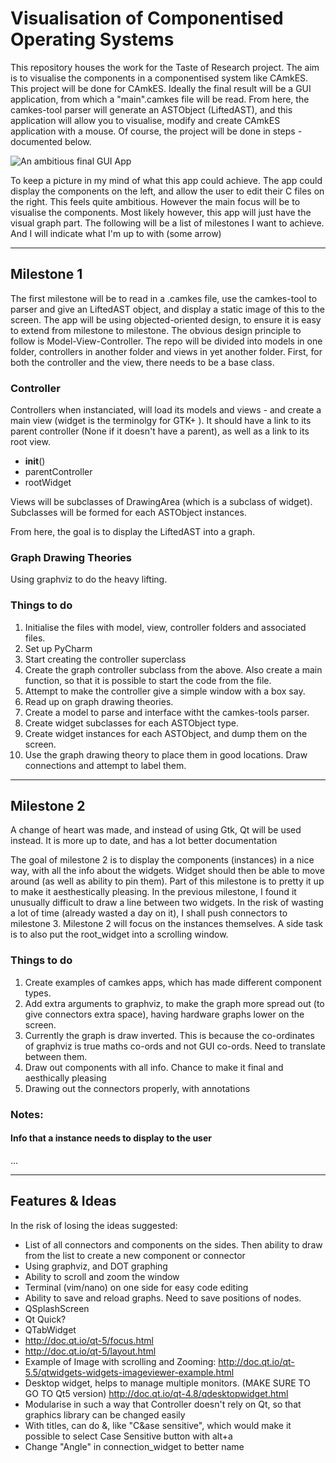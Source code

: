 Visualisation of Componentised Operating Systems
================================================

This repository houses the work for the Taste of Research project. The aim is to visualise the components in a componentised system like CAmkES. This project will be done for CAmkES. Ideally the final result will be a GUI application, from which a "main".camkes file will be read. From here, the camkes-tool parser will generate an ASTObject (LiftedAST), and this application will allow you to visualise, modify and create CAmkES application with a mouse. Of course, the project will be done in steps - documented below.

![An ambitious final GUI App](http://bitbucket.keg.ertos.in.nicta.com.au/users/sthasarathan/repos/visualcomponents/browse/doc/images/Ambitious%20Overview.JPG?raw)

To keep a picture in my mind of what this app could achieve. The app could display the components on the left, and allow the user to edit their C files on the right. This feels quite ambitious. However the main focus will be to visualise the components. 
Most likely however, this app will just have the visual graph part. The following will be a list of milestones I want to achieve. And I will indicate what I'm up to with (some arrow)

* * *

Milestone 1
-----------

The first milestone will be to read in a .camkes file, use the camkes-tool to parser and give an LiftedAST object, and display a static image of this to the screen. The app will be using objected-oriented design, to ensure it is easy to extend from milestone to milestone.
The obvious design principle to follow is Model-View-Controller. The repo will be divided into models in one folder, controllers in another folder and views in yet another folder.
First, for both the controller and the view, there needs to be a base class. 

### Controller
Controllers when instanciated, will load its models and views - and create a main view (widget is the terminolgy for GTK+ ). It should have a link to its parent controller (None if it doesn't have a parent), as well as a link to its root view. 
- __init__()
- parentController
- rootWidget

Views will be subclasses of DrawingArea (which is a subclass of widget). Subclasses will be formed for each ASTObject instances.

From here, the goal is to display the LiftedAST into a graph.

### Graph Drawing Theories
Using graphviz to do the heavy lifting.

### Things to do
1. Initialise the files with model, view, controller folders and associated files.
2. Set up PyCharm
3. Start creating the controller superclass
4. Create the graph controller subclass from the above. Also create a main function, so that it is possible to start the code from the file.
5. Attempt to make the controller give a simple window with a box say.
6. Read up on graph drawing theories.
7. Create a model to parse and interface witht the camkes-tools parser.
8. Create widget subclasses for each ASTObject type.
9. Create widget instances for each ASTObject, and dump them on the screen.
10. Use the graph drawing theory to place them in good locations. Draw connections and attempt to label them.


* * *

Milestone 2
-----------

A change of heart was made, and instead of using Gtk, Qt will be used instead. It is more up to date, and has a lot better documentation

The goal of milestone 2 is to display the components (instances) in a nice way, with all the info about the widgets. Widget should then be able to move around (as well as ability to pin them). 
Part of this milestone is to pretty it up to make it aesthestically pleasing. In the previous milestone, I found it unusually difficult to draw a line between two widgets. 
In the risk of wasting a lot of time (already wasted a day on it), I shall push connectors to milestone 3. Milestone 2 will focus on the instances themselves. 
A side task is to also put the root_widget into a scrolling window.

### Things to do
1. Create examples of camkes apps, which has made different component types.
1. Add extra arguments to graphviz, to make the graph more spread out (to give connectors extra space), having hardware graphs lower on the screen.
1. Currently the graph is draw inverted. This is because the co-ordinates of graphviz is true maths co-ords and not GUI co-ords. Need to translate between them.
1. Draw out components with all info. Chance to make it final and aesthically pleasing
1. Drawing out the connectors properly, with annotations

### Notes: 
#### Info that a instance needs to display to the user
...

* * *

Features & Ideas
----------------

In the risk of losing the ideas suggested:

* List of all connectors and components on the sides. Then ability to draw from the list to create a new component or connector
* Using graphviz, and DOT graphing
* Ability to scroll and zoom the window
* Terminal (vim/nano) on one side for easy code editing
* Ability to save and reload graphs. Need to save positions of nodes.
* QSplashScreen
* Qt Quick?
* QTabWidget
* http://doc.qt.io/qt-5/focus.html
* http://doc.qt.io/qt-5/layout.html
* Example of Image with scrolling and Zooming: http://doc.qt.io/qt-5.5/qtwidgets-widgets-imageviewer-example.html
* Desktop widget, helps to manage multiple monitors. (MAKE SURE TO GO TO Qt5 version) http://doc.qt.io/qt-4.8/qdesktopwidget.html
* Modularise in such a way that Controller doesn't rely on Qt, so that graphics library can be changed easily
* With titles, can do &, like "C&ase sensitive", which would make it possible to select Case Sensitive button with alt+a
* Change "Angle" in connection_widget to better name